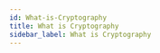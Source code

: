 ```yaml
---
id: What-is-Cryptography
title: What is Cryptography
sidebar_label: What is Cryptography
---
```



##
